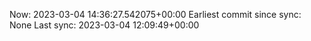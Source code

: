 Now: 2023-03-04 14:36:27.542075+00:00 Earliest commit since sync: None Last sync: 2023-03-04 12:09:49+00:00
